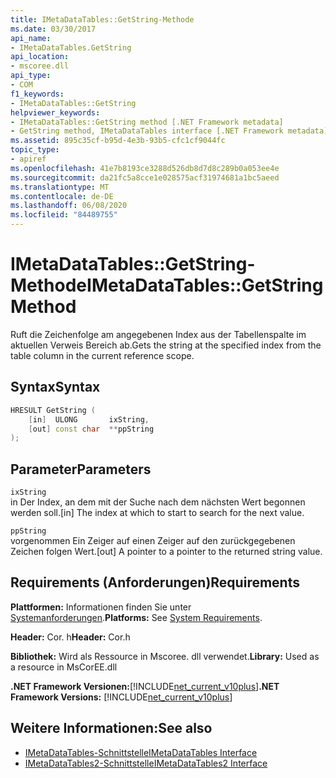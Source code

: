 ```yaml
---
title: IMetaDataTables::GetString-Methode
ms.date: 03/30/2017
api_name:
- IMetaDataTables.GetString
api_location:
- mscoree.dll
api_type:
- COM
f1_keywords:
- IMetaDataTables::GetString
helpviewer_keywords:
- IMetaDataTables::GetString method [.NET Framework metadata]
- GetString method, IMetaDataTables interface [.NET Framework metadata]
ms.assetid: 895c35cf-b95d-4e3b-93b5-cfc1cf9044fc
topic_type:
- apiref
ms.openlocfilehash: 41e7b8193ce3288d526db8d7d8c289b0a053ee4e
ms.sourcegitcommit: da21fc5a8cce1e028575acf31974681a1bc5aeed
ms.translationtype: MT
ms.contentlocale: de-DE
ms.lasthandoff: 06/08/2020
ms.locfileid: "84489755"
---
```

# <a name="imetadatatablesgetstring-method"></a><span data-ttu-id="4b924-102">IMetaDataTables::GetString-Methode</span><span class="sxs-lookup"><span data-stu-id="4b924-102">IMetaDataTables::GetString Method</span></span>
<span data-ttu-id="4b924-103">Ruft die Zeichenfolge am angegebenen Index aus der Tabellenspalte im aktuellen Verweis Bereich ab.</span><span class="sxs-lookup"><span data-stu-id="4b924-103">Gets the string at the specified index from the table column in the current reference scope.</span></span>  
  
## <a name="syntax"></a><span data-ttu-id="4b924-104">Syntax</span><span class="sxs-lookup"><span data-stu-id="4b924-104">Syntax</span></span>  
  
```cpp  
HRESULT GetString (
    [in]  ULONG       ixString,  
    [out] const char  **ppString  
);  
```  
  
## <a name="parameters"></a><span data-ttu-id="4b924-105">Parameter</span><span class="sxs-lookup"><span data-stu-id="4b924-105">Parameters</span></span>  
 `ixString`  
 <span data-ttu-id="4b924-106">in Der Index, an dem mit der Suche nach dem nächsten Wert begonnen werden soll.</span><span class="sxs-lookup"><span data-stu-id="4b924-106">[in] The index at which to start to search for the next value.</span></span>  
  
 `ppString`  
 <span data-ttu-id="4b924-107">vorgenommen Ein Zeiger auf einen Zeiger auf den zurückgegebenen Zeichen folgen Wert.</span><span class="sxs-lookup"><span data-stu-id="4b924-107">[out] A pointer to a pointer to the returned string value.</span></span>  
  
## <a name="requirements"></a><span data-ttu-id="4b924-108">Requirements (Anforderungen)</span><span class="sxs-lookup"><span data-stu-id="4b924-108">Requirements</span></span>  
 <span data-ttu-id="4b924-109">**Plattformen:** Informationen finden Sie unter [Systemanforderungen](../../get-started/system-requirements.md).</span><span class="sxs-lookup"><span data-stu-id="4b924-109">**Platforms:** See [System Requirements](../../get-started/system-requirements.md).</span></span>  
  
 <span data-ttu-id="4b924-110">**Header:** Cor. h</span><span class="sxs-lookup"><span data-stu-id="4b924-110">**Header:** Cor.h</span></span>  
  
 <span data-ttu-id="4b924-111">**Bibliothek:** Wird als Ressource in Mscoree. dll verwendet.</span><span class="sxs-lookup"><span data-stu-id="4b924-111">**Library:** Used as a resource in MsCorEE.dll</span></span>  
  
 <span data-ttu-id="4b924-112">**.NET Framework Versionen:**[!INCLUDE[net_current_v10plus](../../../../includes/net-current-v10plus-md.md)]</span><span class="sxs-lookup"><span data-stu-id="4b924-112">**.NET Framework Versions:** [!INCLUDE[net_current_v10plus](../../../../includes/net-current-v10plus-md.md)]</span></span>  
  
## <a name="see-also"></a><span data-ttu-id="4b924-113">Weitere Informationen:</span><span class="sxs-lookup"><span data-stu-id="4b924-113">See also</span></span>

- [<span data-ttu-id="4b924-114">IMetaDataTables-Schnittstelle</span><span class="sxs-lookup"><span data-stu-id="4b924-114">IMetaDataTables Interface</span></span>](imetadatatables-interface.md)
- [<span data-ttu-id="4b924-115">IMetaDataTables2-Schnittstelle</span><span class="sxs-lookup"><span data-stu-id="4b924-115">IMetaDataTables2 Interface</span></span>](imetadatatables2-interface.md)
